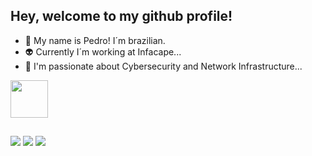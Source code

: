 ## Hey, welcome to my github profile!

- 👾 My name is Pedro! I´m brazilian.
- 👽 Currently I´m working at Infacape...
- 👻 I'm passionate about Cybersecurity and Network Infrastructure...

<div style="display: inline block;"> 
    <img width="60" height="60" align="center" src="https://cdn-icons-png.flaticon.com/512/2092/2092663.png" /> 
</div>

##

<div>
  <a href="mailto:pedrofontes0811@gmail.com"><img src="https://img.shields.io/badge/Gmail-D14836?style=for-the-badge&logo=gmail&logoColor=white"></a>
  <a href="https://www.linkedin.com/in/pedro-altimari//"><img src="https://img.shields.io/badge/LinkedIn-0077B5?style=for-the-badge&logo=linkedin&logoColor=white"></a>
  <a href="https://github.com/fontespedro"><img src="https://img.shields.io/badge/GitHub-100000?style=for-the-badge&logo=github&logoColor=white"></a>
</div>
